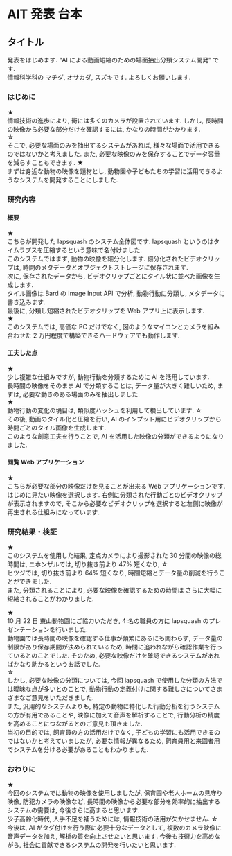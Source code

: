 # AIT 発表 台本

## タイトル

発表をはじめます. “AI による動画短縮のための場面抽出分類システム開発” です.  
情報科学科の マチダ, オサカダ, スズキです. よろしくお願いします.

### はじめに

★  
情報技術の進歩により, 街には多くのカメラが設置されています. しかし, 長時間の映像から必要な部分だけを確認するには, かなりの時間がかかります.  
☆  
そこで, 必要な場面のみを抽出するシステムがあれば, 様々な場面で活用できるのではないかと考えました. また, 必要な映像のみを保存することでデータ容量を減らすこともできます.
★  
まずは身近な動物の映像を題材とし, 動物園や子どもたちの学習に活用できるようなシステムを開発することにしました.

### 研究内容

#### 概要

★  
こちらが開発した lapsquash のシステム全体図です. lapsquash というのはタイムラプスを圧縮するという意味で名付けました.  
このシステムではまず, 動物の映像を細分化します. 細分化されたビデオクリップは, 時間のメタデータとオブジェクトストレージに保存されます.  
次に, 保存されたデータから, ビデオクリップごとにタイル状に並べた画像を生成します.  
タイル画像は Bard の Image Input API で分析, 動物行動に分類し, メタデータに書き込みます.  
最後に, 分類し短縮されたビデオクリップを Web アプリ上に表示します.  
★  
このシステムでは, 高価な PC だけでなく, 図のようなマイコンとカメラを組み合わせた 2 万円程度で構築できるハードウェアでも動作します.

#### 工夫した点

★  
少し複雑な仕組みですが, 動物行動を分類するために AI を活用しています.  
長時間の映像をそのまま AI で分類することは, データ量が大きく難しいため, まずは, 必要な動きのある場面のみを抽出しました.  
★  
動物行動の変化の境目は, 類似度ハッシュを利用して検出しています.
☆  
その後, 動画のタイル化と圧縮を行い, AI のインプット用にビデオクリップから時間ごとのタイル画像を生成します.  
このような創意工夫を行うことで, AI を活用した映像の分類ができるようになりました.

#### 閲覧 Web アプリケーション

★  
こちらが必要な部分の映像だけを見ることが出来る Web アプリケーションです. はじめに見たい映像を選択します.
右側に分類された行動ごとのビデオクリップが表示されますので, そこから必要なビデオクリップを選択すると左側に映像が再生される仕組みになっています.

### 研究結果・検証

★  
このシステムを使用した結果, 定点カメラにより撮影された 30 分間の映像の総時間は, ニホンザルでは, 切り抜き前より 47% 短くなり,
☆  
ヒツジでは, 切り抜き前より 64% 短くなり, 時間短縮とデータ量の削減を行うことができました.  
また, 分類されることにより, 必要な映像を確認するための時間は さらに大幅に短縮されることがわかりました.

★  
10 月 22 日 東山動物園にご協力いただき, 4 名の職員の方に lapsquash のプレゼンテーションを行いました.  
動物園では長時間の映像を確認する仕事が頻繁にあるにも関わらず, データ量の制限があり保存期間が決められているため,
時間に追われながら確認作業を行っているとのことでした. そのため, 必要な映像だけを確認できるシステムがあればかなり助かるというお話でした.  
☆  
しかし, 必要な映像の分類については, 今回 lapsquash で使用した分類の方法では曖昧な点が多いとのことで,
動物行動の定義付けに関する難しさについてさまざまなご意見をいただきました.  
また, 汎用的なシステムよりも, 特定の動物に特化した行動分析を行うシステムの方が有用であることや, 映像に加えて音声を解析することで,
行動分析の精度を高めることにつながるとのご意見も頂きました.  
当初の目的では, 飼育員の方の活用だけでなく, 子どもの学習にも活用できるのではないかと考えていましたが, 必要な情報が異なるため,
飼育員用と来園者用でシステムを分ける必要があることもわかりました.

### おわりに

★  
今回のシステムでは動物の映像を使用しましたが, 保育園や老人ホームの見守り映像, 防犯カメラの映像など,
長時間の映像から必要な部分を効率的に抽出するシステムの需要は, 今後さらに高まると思います.  
少子高齢化時代, 人手不足を補うためには, 情報技術の活用が欠かせません.
☆  
今後は, AI がタグ付けを行う際に必要十分なデータとして,
複数のカメラ映像に音声データを加え, 解析の質を向上させたいと思います. 今後も技術力を高めながら, 社会に貢献できるシステムの開発を行いたいと思います.
